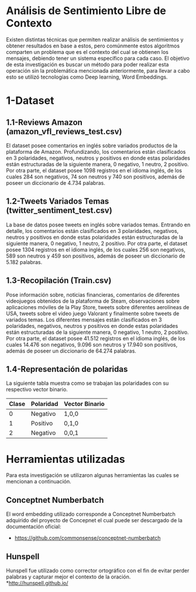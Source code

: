 # Análisis de Sentimiento Libre de Contexto
  Existen distintas técnicas que permiten realizar análisis de sentimientos y obtener resultados en base a estos, pero comúnmente estos algoritmos comparten un problema que es el contexto del cual se obtienen los mensajes, debiendo tener un sistema específico para cada caso. El objetivo de esta investigación es buscar un método para poder realizar esta operación sin la problemática mencionada  anteriormente, para llevar a cabo esto se utilizó tecnologías como Deep learning,  Word Embeddings.

# 1-Dataset
## 1.1-Reviews Amazon  (amazon_vfl_reviews_test.csv)
  El dataset posee comentarios en inglés sobre variados productos de la plataforma de Amazon. Profundizando, los comentarios están clasificados en 3 polaridades, negativos, neutros y positivos en donde estas polaridades están estructuradas de la siguiente manera, 0 negativo, 1 neutro, 2 positivo. Por otra parte, el dataset posee 1098 registros en el idioma inglés, de los cuales 284 son negativos, 74 son neutros y 740 son positivos, además de poseer un diccionario de 4.734 palabras.

## 1.2-Tweets Variados Temas (twitter_sentiment_test.csv)
  La base de datos posee tweets en inglés sobre variados temas. Entrando en detalle, los comentarios están clasificados en 3 polaridades, negativos, neutros y positivos en donde estas polaridades están estructuradas de la siguiente manera, 0 negativo, 1 neutro, 2 positivo. Por otra parte, el dataset posee 1304 registros en el idioma inglés, de los cuales 256 son negativos, 589 son neutros y 459 son positivos, además de poseer un diccionario de 5.182 palabras.

## 1.3-Recopilación (Train.csv)
  Pose información sobre, noticias financieras, comentarios de diferentes videojuegos obtenidos de la plataforma de Steam, observaciones sobre aplicaciones móviles de la Play Store, tweets sobre diferentes aerolíneas de USA, tweets sobre el video juego Valorant y finalmente sobre tweets de variados temas.
Los diferentes mensajes están clasificados en 3 polaridades, negativos, neutros y positivos en donde estas polaridades están estructuradas de la siguiente manera, 0 negativo, 1 neutro, 2 positivo. Por otra parte, el dataset posee 41.512 registros en el idioma inglés, de los cuales 14.476 son negativos, 9.096 son neutros y 17.940 son positivos, además de poseer un diccionario de 64.274 palabras.

## 1.4-Representación de polaridas
  La siguiente tabla muestra como se trabajan las polaridades con su respectivo vector binario.
  
|Clase | Polaridad | Vector Binario|
| -- | -- | -- |
| 0 | Negativo |1,0,0|
| 1 | Positivo |0,1,0|
| 2 | Negativo |0,0,1|

# Herramientas utilizadas
  Para esta investigación se utilizaron algunas herramientas las cuales se mencionan a continuación.
## Conceptnet Numberbatch
  El word embedding utilizado corresponde a Conceptnet Numberbatch adquirido del proyecto de Concepnet el cual puede ser descargado de la documentación oficial:
  * https://github.com/commonsense/conceptnet-numberbatch

## Hunspell
  Hunspell fue utilizado como corrector ortográfico con el fin de evitar perder palabras y capturar mejor el contexto de la oración.
  *http://hunspell.github.io/
